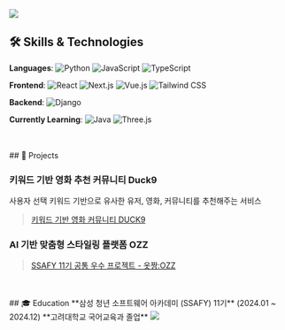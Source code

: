 <img src="https://capsule-render.vercel.app/api?type=waving&color=007fff&section=header&text=Hayeon%20Kim&height=250&fontColor=ffffff" />

## 🛠️ Skills & Technologies
**Languages**:
  ![Python](https://img.shields.io/badge/-Python-3776AB?logo=python&logoColor=white)
  ![JavaScript](https://img.shields.io/badge/-JavaScript-F7DF1E?logo=javascript&logoColor=black)
  ![TypeScript](https://img.shields.io/badge/-TypeScript-3178C6?logo=typescript&logoColor=white)

**Frontend**:
  ![React](https://img.shields.io/badge/-React-61DAFB?logo=react&logoColor=black)
  ![Next.js](https://img.shields.io/badge/-Next.js-000000?logo=next.js&logoColor=white)
  ![Vue.js](https://img.shields.io/badge/-Vue.js-4FC08D?logo=vue.js&logoColor=white)
  ![Tailwind CSS](https://img.shields.io/badge/-Tailwind%20CSS-38B2AC?logo=tailwind-css&logoColor=white)

**Backend**:
  ![Django](https://img.shields.io/badge/-Django-092D40?logo=django&logoColor=white)

**Currently Learning**:
  ![Java](https://img.shields.io/badge/-Java-007396?logo=java&logoColor=white)
  ![Three.js](https://img.shields.io/badge/-Three.js-000000?logo=three.js&logoColor=white)

<br/>
<br/>
## 🎯 Projects

### **키워드 기반 영화 추천 커뮤니티 Duck9**
사용자 선택 키워드 기반으로 유사한 유저, 영화, 커뮤니티를 추천해주는 서비스
  > [키워드 기반 영화 커뮤니티 DUCK9]()

### **AI 기반 맞춤형 스타일링 플랫폼 OZZ**
  > [SSAFY 11기 공통 우수 프로젝트 - 옷짱:OZZ](https://github.com/doongyeop/OZZ)

<br/>
<br/>
## 🎓 Education
  **삼성 청년 소프트웨어 아카데미 (SSAFY) 11기** (2024.01 ~ 2024.12)  
  **고려대학교 국어교육과 졸업**


<img src="https://capsule-render.vercel.app/api?type=waving&color=007fff&section=footer&height=120" />
